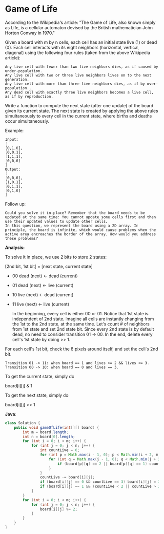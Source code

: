 # Game of Life

According to the Wikipedia's article: "The Game of Life, also known simply as Life, is a cellular automaton devised by the British mathematician John Horton Conway in 1970."

Given a board with m by n cells, each cell has an initial state live (1) or dead (0). Each cell interacts with its eight neighbors (horizontal, vertical, diagonal) using the following four rules (taken from the above Wikipedia article):

    Any live cell with fewer than two live neighbors dies, as if caused by under-population.
    Any live cell with two or three live neighbors lives on to the next generation.
    Any live cell with more than three live neighbors dies, as if by over-population..
    Any dead cell with exactly three live neighbors becomes a live cell, as if by reproduction.

Write a function to compute the next state (after one update) of the board given its current state. The next state is created by applying the above rules simultaneously to every cell in the current state, where births and deaths occur simultaneously.

Example:

    Input:
    [
    [0,1,0],
    [0,0,1],
    [1,1,1],
    [0,0,0]
    ]
    Output:
    [
    [0,0,0],
    [1,0,1],
    [0,1,1],
    [0,1,0]
    ]

Follow up:

    Could you solve it in-place? Remember that the board needs to be updated at the same time: You cannot update some cells first and then use their updated values to update other cells.
    In this question, we represent the board using a 2D array. In principle, the board is infinite, which would cause problems when the active area encroaches the border of the array. How would you address these problems?

**Analysis:**

To solve it in place, we use 2 bits to store 2 states:

[2nd bit, 1st bit] = [next state, current state]

- 00  dead (next) <- dead (current)
- 01  dead (next) <- live (current)
- 10  live (next) <- dead (current)
- 11  live (next) <- live (current)

    In the beginning, every cell is either 00 or 01.
    Notice that 1st state is independent of 2nd state.
    Imagine all cells are instantly changing from the 1st to the 2nd state, at the same time.
    Let's count # of neighbors from 1st state and set 2nd state bit.
    Since every 2nd state is by default dead, no need to consider transition 01 -> 00.
    In the end, delete every cell's 1st state by doing >> 1.

For each cell's 1st bit, check the 8 pixels around itself, and set the cell's 2nd bit.

    Transition 01 -> 11: when board == 1 and lives >= 2 && lives <= 3.
    Transition 00 -> 10: when board == 0 and lives == 3.

To get the current state, simply do

board[i][j] & 1

To get the next state, simply do

board[i][j] >> 1

**Java:**
```java
class Solution {
    public void gameOfLife(int[][] board) {
        int m = board.length;
        int n = board[0].length;
        for (int i = 0; i < m; i++) {
            for (int j = 0; j < n; j++) {
                int countLive = 0;
                for (int p = Math.max(i - 1, 0); p < Math.min(i + 2, m); p++) {
                    for (int q = Math.max(j - 1, 0); q < Math.min(j + 2, n); q++) {
                        if (board[p][q] == 2 || board[p][q] == 1) countLive++; // count status 0 is live
                    }
                }
                countLive -= board[i][j];
                if (board[i][j] == 0 && countLive == 3) board[i][j] = 3; // status 0 is dead, next status is live
                if (board[i][j] == 1 && (countLive < 2 || countLive > 3)) board[i][j] = 2; // status 0 is live, next status is dead
            }
        }
        for (int i = 0; i < m; i++) {
            for (int j = 0; j < n; j++) {
                board[i][j] %= 2;
            }
        }
    }
}
```
